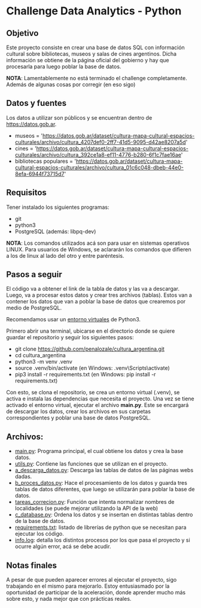 # Challenge Data Analytics - Python

## Objetivo
Este proyecto consiste en crear una base de datos SQL con información cultural sobre bibliotecas, museos y salas de cines argentinos. Dicha información se obtiene de la página oficial del gobierno y hay que procesarla para luego poblar la base de datos. 

**NOTA**: Lamentablemente no está terminado el challenge completamente. Además de algunas cosas por corregir (en eso sigo)

## Datos y fuentes
Los datos a utilizar son públicos y se encuentran dentro de https://datos.gob.ar.
 - museos = 'https://datos.gob.ar/dataset/cultura-mapa-cultural-espacios-culturales/archivo/cultura_4207def0-2ff7-41d5-9095-d42ae8207a5d'
 - cines = 'https://datos.gob.ar/dataset/cultura-mapa-cultural-espacios-culturales/archivo/cultura_392ce1a8-ef11-4776-b280-6f1c7fae16ae'
 - bibliotecas populares = 'https://datos.gob.ar/dataset/cultura-mapa-cultural-espacios-culturales/archivo/cultura_01c6c048-dbeb-44e0-8efa-6944f73715d7'

## Requisitos
Tener instalado los siguientes programas:
 - git
 - python3
 - PostgreSQL (además: libpq-dev)

**NOTA**: Los comandos utilizados acá son para usar en sistemas operativos LINUX. Para usuarios de Windows, se aclararán los comandos que difieren a los de linux al lado del otro y entre paréntesis.


## Pasos a seguir
El código va a obtener el link de la tabla de datos y las va a descargar. Luego, va a procesar estos datos y crear tres archivos (tablas). Estos van a contener los datos que van a poblar la base de datos que crearemos por medio de PostgreSQL. 

Recomendamos usar un [entorno virtuales](https://docs.python.org/es/3/tutorial/venv.html) de Python3.

Primero abrir una terminal, ubicarse en el directorio donde se quiere guardar el repositorio y seguir los siguientes pasos:
 - git clone https://github.com/penalozale/cultura_argentina.git
 - cd cultura_argentina
 - python3 -m venv .venv
 - source .venv/bin/activate (en Windows: .venv\Scripts\activate)
 - pip3 install -r requirements.txt (en Windows: pip install -r requirements.txt)

Con esto, se clona el repositorio, se crea un entorno virtual (.venv), se activa e instala las dependencias que necesita el proyecto.
Una vez se tiene activado el entorno virtual, ejecutar el archivo **main.py**.
Este se encargará de descargar los datos, crear los archivos en sus carpetas correspondientes y poblar una base de datos PostgreSQL.

## Archivos:
- [main.py](main.py): Programa principal, el cual obtiene los datos y crea la base datos.
- [utils.py](utils.py): Contiene las funciones que se utilizan en el proyecto.
- [a_descarga_datos.py](a_descarga_datos.py): Descarga las tablas de datos de las páginas webs dadas.
- [b_proces_datos.py](b_proces_datos.py): Hace el procesamiento de los datos y guarda tres tablas de datos diferentes, que luego se utilizarán para poblar la base de datos.
- [tareas_correcion.py](tareas_correcion.py): Función que intenta normalizar nombres de localidades (se puede mejorar utilizando la API de la web)
- [c_database.py](c_database.py): Ordena los datos y se insertan en distintas tablas dentro de la base de datos.
- [requirements.txt](requirements.txt): listado de librerías de python que se necesitan para ejecutar los código.
- [info.log](info.log): detalla los distintos procesos por los que pasa el proyecto y si ocurre algún error, acá se debe acudir.
                         
## Notas finales
A pesar de que pueden aparecer errores al ejecutar el proyecto, sigo trabajando en el mismo para mejorarlo. 
Estoy entusiasmado por la oportunidad de participar de la aceleración, donde aprender mucho más sobre esto, y nada mejor que con prácticas reales.
